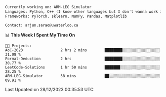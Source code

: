 ```txt
Currently working on: ARM-LEG Simulator
Languages: Python, C++ (I know other languages but I don't wanna work in them)
Frameworks: PyTorch, sklearn, NumPy, Pandas, Matplotlib

Contact: arjun.sarao@uwaterloo.ca
```

<!--START_SECTION:waka-->
📊 **This Week I Spent My Time On** 

```text
🐱‍💻 Projects: 
AoC-2023                 2 hrs 2 mins        ████████░░░░░░░░░░░░░░░░░   31.08 % 
Formal-Deduction         2 hrs               ████████░░░░░░░░░░░░░░░░░   30.77 % 
LeetCode-Solutions       1 hr 50 mins        ███████░░░░░░░░░░░░░░░░░░   28.25 % 
ARM-LEG-Simulator        38 mins             ██░░░░░░░░░░░░░░░░░░░░░░░   09.91 % 
```


 Last Updated on 28/12/2023 00:35:53 UTC
<!--END_SECTION:waka-->
